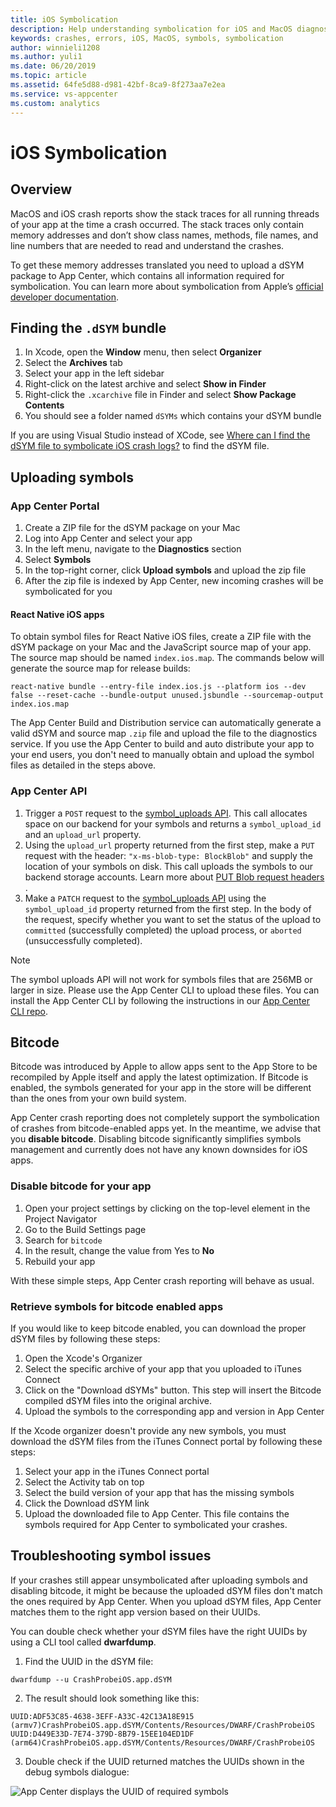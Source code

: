 ```yaml
---
title: iOS Symbolication
description: Help understanding symbolication for iOS and MacOS diagnostics in App Center
keywords: crashes, errors, iOS, MacOS, symbols, symbolication
author: winnieli1208
ms.author: yuli1
ms.date: 06/20/2019
ms.topic: article
ms.assetid: 64fe5d88-d981-42bf-8ca9-8f273aa7e2ea
ms.service: vs-appcenter
ms.custom: analytics 
---
```


# iOS Symbolication

## Overview

MacOS and iOS crash reports show the stack traces for all running threads of your app at the time a crash occurred. The stack traces only contain memory addresses and don’t show class names, methods, file names, and line numbers that are needed to read and understand the crashes.

To get these memory addresses translated you need to upload a dSYM package to App Center, which contains all information required for symbolication. You can learn more about symbolication from Apple’s [official developer documentation](https://developer.apple.com/library/archive/technotes/tn2151/_index.html#//apple_ref/doc/uid/DTS40008184-CH1-SYMBOLICATION).

## Finding the `.dSYM` bundle

1. In Xcode, open the **Window** menu, then select **Organizer**
2. Select the **Archives** tab
3. Select your app in the left sidebar
4. Right-click on the latest archive and select **Show in Finder**
5. Right-click the `.xcarchive` file in Finder and select **Show Package Contents**
6. You should see a folder named `dSYMs` which contains your dSYM bundle

If you are using Visual Studio instead of XCode, see [Where can I find the dSYM file to symbolicate iOS crash logs?](https://docs.microsoft.com/en-us/xamarin/ios/troubleshooting/questions/symbolicate-ios-crash) to find the dSYM file.

## Uploading symbols

### App Center Portal

1. Create a ZIP file for the dSYM package on your Mac
2. Log into App Center and select your app
3. In the left menu, navigate to the **Diagnostics** section
4. Select **Symbols**
5. In the top-right corner, click **Upload symbols** and upload the zip file
6. After the zip file is indexed by App Center, new incoming crashes will be symbolicated for you

#### React Native iOS apps

To obtain symbol files for React Native iOS files, create a ZIP file with the dSYM package on your Mac and the JavaScript source map of your app. The source map should be named `index.ios.map`. The commands below will generate the source map for release builds:

```shell
react-native bundle --entry-file index.ios.js --platform ios --dev false --reset-cache --bundle-output unused.jsbundle --sourcemap-output index.ios.map
```

The App Center Build and Distribution service can automatically generate a valid dSYM and source map `.zip` file and upload the file to the diagnostics service. If you use the App Center to build and auto distribute your app to your end users, you don't need to manually obtain and upload the symbol files as detailed in the steps above.

### App Center API

1. Trigger a `POST` request to the [symbol_uploads API](https://openapi.appcenter.ms/#/crash/symbolUploads_create). 
This call allocates space on our backend for your symbols and returns a `symbol_upload_id` and an `upload_url` property.
2. Using the `upload_url` property returned from the first step, make a `PUT` request with the header: `"x-ms-blob-type: BlockBlob"` and supply the location of your symbols on disk.  This call uploads the symbols to our backend storage accounts. Learn more about [PUT Blob request headers ](https://docs.microsoft.com/en-us/rest/api/storageservices/put-blob#request-headers-all-blob-types).
3. Make a `PATCH` request to  the [symbol_uploads API](https://openapi.appcenter.ms/#/crash/symbolUploads_complete) using the `symbol_upload_id` property returned from the first step. In the body of the request, specify whether you want to set the status of the upload to `committed` (successfully completed) the upload process, or `aborted` (unsuccessfully completed).

> [!NOTE]
> The symbol uploads API will not work for symbols files that are 256MB or larger in size. Please use the App Center CLI to upload these files. You can install the App Center CLI by following the instructions in our [App Center CLI repo](https://github.com/microsoft/appcenter-cli).

## Bitcode

Bitcode was introduced by Apple to allow apps sent to the App Store to be recompiled by Apple itself and apply the latest optimization. If Bitcode is enabled, the symbols generated for your app in the store will be different than the ones from your own build system.

App Center crash reporting does not completely support the symbolication of crashes from bitcode-enabled apps yet. In the meantime, we advise that you **disable bitcode**. Disabling bitcode significantly simplifies symbols management and currently does not have any known downsides for iOS apps. 

### Disable bitcode for your app

1. Open your project settings by clicking on the top-level element in the Project Navigator
2. Go to the Build Settings page
3. Search for `bitcode`
4. In the result, change the value from Yes to **No**
5. Rebuild your app

With these simple steps, App Center crash reporting will behave as usual.


### Retrieve symbols for bitcode enabled apps

If you would like to keep bitcode enabled, you can download the proper dSYM files by following these steps:

1. Open the Xcode's Organizer
2. Select the specific archive of your app that you uploaded to iTunes Connect
3. Click on the "Download dSYMs" button. This step will insert the Bitcode compiled dSYM files into the original archive. 
4. Upload the symbols to the corresponding app and version in App Center

If the Xcode organizer doesn't provide any new symbols, you must download the dSYM files from the iTunes Connect portal by following these steps:

1. Select your app in the iTunes Connect portal
2. Select the Activity tab on top
3. Select the build version of your app that has the missing symbols
4. Click the Download dSYM link
5. Upload the downloaded file to App Center. This file contains the symbols required for App Center to symbolicated your crashes.

## Troubleshooting symbol issues


If your crashes still appear unsymbolicated after uploading symbols and disabling bitcode, it might be because the uploaded dSYM files don't match the ones required by App Center. When you upload dSYM files, App Center matches them to the right app version based on their UUIDs. 

You can double check whether your dSYM files have the right UUIDs by using a CLI tool called **dwarfdump**.

1. Find the UUID in the dSYM file:

  ```shell
  dwarfdump --u CrashProbeiOS.app.dSYM
  ```  
2. The result should look something like this: 

  ```text
  UUID:ADF53C85-4638-3EFF-A33C-42C13A18E915 (armv7)CrashProbeiOS.app.dSYM/Contents/Resources/DWARF/CrashProbeiOS
  UUID:D449E33D-7E74-379D-8B79-15EE104ED1DF (arm64)CrashProbeiOS.app.dSYM/Contents/Resources/DWARF/CrashProbeiOS
  ```

3. Double check if the UUID returned matches the UUIDs shown in the debug symbols dialogue: 

  ![App Center displays the UUID of required symbols](~/diagnostics/images/symbols-UUID.png)





